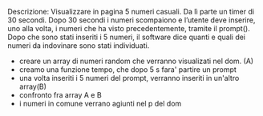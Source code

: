 Descrizione:
Visualizzare in pagina 5 numeri casuali. Da lì parte un timer di 30 secondi.
Dopo 30 secondi i numeri scompaiono e l’utente deve inserire, uno alla volta, i numeri che ha visto precedentemente, tramite il prompt().
Dopo che sono stati inseriti i 5 numeri, il software dice quanti e quali dei numeri da indovinare sono stati individuati.

- creare un array di numeri random che verranno visualizati nel dom. (A)
- creamo una funzione tempo, che dopo 5 s fara' partire un prompt
- una volta inseriti i 5 numeri del prompt, verranno inseriti in un'altro array(B)
- confronto fra array A e B 
- i numeri in comune verrano agiunti nel p del dom 